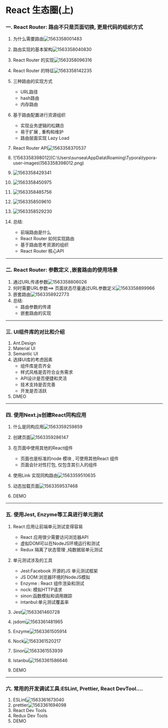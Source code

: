 # React 生态圈(上)

### 一.  React Router: 路由不只是页面切换, 更是代码的组织方式

1. 为什么需要路由![1563358001483](C:\Users\sunsea\AppData\Roaming\Typora\typora-user-images\1563358001483.png)
2. 路由实现的基本架构![1563358040830](C:\Users\sunsea\AppData\Roaming\Typora\typora-user-images\1563358040830.png)
3. React Router 的实现![1563358096316](C:\Users\sunsea\AppData\Roaming\Typora\typora-user-images\1563358096316.png)
4. React Router 的特征![1563358142235](C:\Users\sunsea\AppData\Roaming\Typora\typora-user-images\1563358142235.png)
5. 三种路由的实现方式
   + URL路径
   + hash路由
   + 内存路由

6. 基于路由配置进行资源组织
   + 实现业务逻辑的松耦合
   + 易于扩展 , 重构和维护
   + 路由层面实现 Lazy Load

7. React Router API![1563358370537](C:\Users\sunsea\AppData\Roaming\Typora\typora-user-images\1563358370537.png)
8. <link>![1563358398012](C:\Users\sunsea\AppData\Roaming\Typora\typora-user-images\1563358398012.png)
9. <NavLink>![1563358429341](C:\Users\sunsea\AppData\Roaming\Typora\typora-user-images\1563358429341.png)
10. <Prompt>![1563358450975](C:\Users\sunsea\AppData\Roaming\Typora\typora-user-images\1563358450975.png)
11. <Redirect>![1563358485756](C:\Users\sunsea\AppData\Roaming\Typora\typora-user-images\1563358485756.png)
12. <Route>![1563358509610](C:\Users\sunsea\AppData\Roaming\Typora\typora-user-images\1563358509610.png)
13. <Switch>![1563358529230](C:\Users\sunsea\AppData\Roaming\Typora\typora-user-images\1563358529230.png)
14. 总结:
    + 前端路由是什么
    + React Router 如何实现路由
    + 基于路由思考资源的组织
    + React Router 核心API

------

### 二. React Router: 参数定义 ,嵌套路由的使用场景

1. 通过URL传递参数![1563358806026](C:\Users\sunsea\AppData\Roaming\Typora\typora-user-images\1563358806026.png)
2. 何时需要URL参数==> 页面状态尽量通过URL参数定义![1563358899966](C:\Users\sunsea\AppData\Roaming\Typora\typora-user-images\1563358899966.png)
3. 嵌套路由![1563358922773](C:\Users\sunsea\AppData\Roaming\Typora\typora-user-images\1563358922773.png)
4. 总结:
   + 路由参数的传递
   + 嵌套路由的实现

------

### 三. UI组件库的对比和介绍

1. Ant.Design
2. Material UI
3. Semantic UI
4. 选择UI库的考虑因素
   + 组件库是否齐全
   + 样式风格是否符合业务需求
   + API设计是否便捷和灵活
   + 技术支持是否完善
   + 开发是否活跃
5. DMEO

------

### 四. 使用Next.js创建React同构应用

1. 什么是同构应用![1563359259859](C:\Users\sunsea\AppData\Roaming\Typora\typora-user-images\1563359259859.png)
2. 创建页面![1563359286147](C:\Users\sunsea\AppData\Roaming\Typora\typora-user-images\1563359286147.png)
3. 在页面中使用其他的React组件
   + 页面也是标准的node 模块 , 可使用其他React 组件
   + 页面会针对性打包, 仅包含其引入的组件

4. 使用Link 实现同构路由![1563359510635](C:\Users\sunsea\AppData\Roaming\Typora\typora-user-images\1563359510635.png)
5. 动态加载页面![1563359537468](C:\Users\sunsea\AppData\Roaming\Typora\typora-user-images\1563359537468.png)
6. DEMO

------

### 五. 使用Jest, Enzyme等工具进行单元测试

1. React 应用让前端单元测试变得容易
   + React 应用很少需要访问浏览器API
   + 虚拟DOM可以在NodeJS环境运行和测试
   + Redux  隔离了状态管理 ,纯数据层单元测试
2. 单元测试涉及的工具
   + Jest:Facebook 开源的JS 单元测试框架
   + JS DOM:浏览器环境的NodeJS模拟
   + Enzyme : React 组件渲染和测试
   + nock: 模拟HTTP请求
   + sinon:函数模拟和调用跟踪
   + intanbul:单元测试覆盖率

3. Jest![1563361460728](C:\Users\sunsea\AppData\Roaming\Typora\typora-user-images\1563361460728.png)
4. jsdom![1563361481965](C:\Users\sunsea\AppData\Roaming\Typora\typora-user-images\1563361481965.png)
5. Enzyme![1563361505914](C:\Users\sunsea\AppData\Roaming\Typora\typora-user-images\1563361505914.png)
6. Nock![1563361520217](C:\Users\sunsea\AppData\Roaming\Typora\typora-user-images\1563361520217.png)
7. Sinon![1563361553939](C:\Users\sunsea\AppData\Roaming\Typora\typora-user-images\1563361553939.png)
8. Istanbul![1563361586646](C:\Users\sunsea\AppData\Roaming\Typora\typora-user-images\1563361586646.png)
9. DEMO

------

### 六. 常用的开发调试工具:ESLint, Prettier, React DevTool....

1. ESLint![1563361673040](C:\Users\sunsea\AppData\Roaming\Typora\typora-user-images\1563361673040.png)
2. prettier![1563361694098](C:\Users\sunsea\AppData\Roaming\Typora\typora-user-images\1563361694098.png)
3. React Dev Tools 
4. Redux Dev Tools
5. DEMO